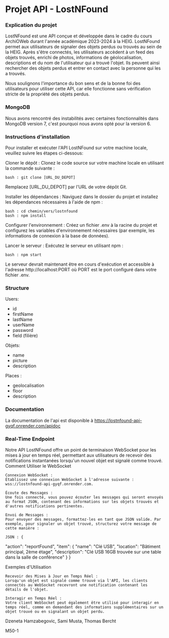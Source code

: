 # Projet API - LostNFound

### Explication du projet
LostNFound est une API conçue et développée dans le cadre du cours ArchiOWeb durant l'année académique 2023-2024 à la HEIG. LostNFound permet aux utilisateurs de signaler des objets perdus ou trouvés au sein de la HEIG. Après s'être connectés, les utilisateurs accèdent à un feed des objets trouvés, enrichi de photos, informations de géolocalisation, descriptions et du nom de l'utilisateur qui a trouvé l'objet. Ils peuvent ainsi rechercher des objets perdus et entrer en contact avec la personne qui les a trouvés.

Nous soulignons l'importance du bon sens et de la bonne foi des utilisateurs pour utiliser cette API, car elle fonctionne sans vérification stricte de la propriété des objets perdus.

### MongoDB
Nous avons rencontré des instabilités avec certaines fonctionnalités dans MongoDB version 7, c'est pourquoi nous avons opté pour la version 6.

### Instructions d'installation

Pour installer et exécuter l'API LostNFound sur votre machine locale, veuillez suivre les étapes ci-dessous: 

Cloner le dépôt : Clonez le code source sur votre machine locale en utilisant la commande suivante :

    bash : git clone [URL_DU_DEPOT]

Remplacez [URL_DU_DEPOT] par l'URL de votre dépôt Git.

Installer les dépendances : Naviguez dans le dossier du projet et installez les dépendances nécessaires à l'aide de npm :

    bash : cd chemin/vers/lostnfound
    bash : npm install
    

Configurer l'environnement : Créez un fichier .env à la racine du projet et configurez les variables d'environnement nécessaires (par exemple, les informations de connexion à la base de données).

Lancer le serveur : Exécutez le serveur en utilisant npm :

    bash : npm start

Le serveur devrait maintenant être en cours d'exécution et accessible à l'adresse http://localhost:PORT où PORT est le port configuré dans votre fichier .env.

### Structure
Users: 
  -	id
  - firstName
  - lastName
  - userName
  - password
  -	field (filière)

Objets:
  - name
  - picture
  - description

Places :
  - geolocalisation
  -	floor
  -	description

### Documentation
La documentation de l'api est disponible à https://lostnfound-api-gyqf.onrender.com/apidoc

### Real-Time Endpoint

Notre API LostNFound offre un point de terminaison WebSocket pour les mises à jour en temps réel, permettant aux utilisateurs de recevoir des notifications instantanées lorsqu'un nouvel objet est signalé comme trouvé.
Comment Utiliser le WebSocket

    Connexion WebSocket :
    Établissez une connexion WebSocket à l'adresse suivante : wss://lostnfound-api-gyqf.onrender.com.

    Écoute des Messages :
    Une fois connecté, vous pouvez écouter les messages qui seront envoyés au format JSON, contenant des informations sur les objets trouvés et d'autres notifications pertinentes.

    Envoi de Messages :
    Pour envoyer des messages, formattez-les en tant que JSON valide. Par exemple, pour signaler un objet trouvé, structurez votre message de cette manière :

    JSON : {
  "action": "reportFound",
  "item": {
    "name": "Clé USB",
    "location": "Bâtiment principal, 2ème étage",
    "description": "Clé USB 16GB trouvée sur une table dans la salle de conférence"
  }
}

Exemples d'Utilisation

    Recevoir des Mises à Jour en Temps Réel :
    Lorsqu'un objet est signalé comme trouvé via l'API, les clients connectés au WebSocket recevront une notification contenant les détails de l'objet.

    Interagir en Temps Réel :
    Votre client WebSocket peut également être utilisé pour interagir en temps réel, comme en demandant des informations supplémentaires sur un objet trouvé ou en signalant un objet perdu.



Dzeneta Hamzabegovic, Sami Musta, Thomas Bercht

M50-1
